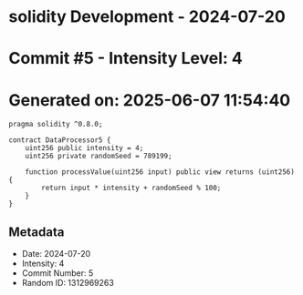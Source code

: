 ﻿# solidity Development - 2024-07-20
# Commit #5 - Intensity Level: 4
# Generated on: 2025-06-07 11:54:40
```solidity
pragma solidity ^0.8.0;

contract DataProcessor5 {
    uint256 public intensity = 4;
    uint256 private randomSeed = 789199;

    function processValue(uint256 input) public view returns (uint256) {
        return input * intensity + randomSeed % 100;
    }
}
```
## Metadata
- Date: 2024-07-20
- Intensity: 4
- Commit Number: 5
- Random ID: 1312969263
